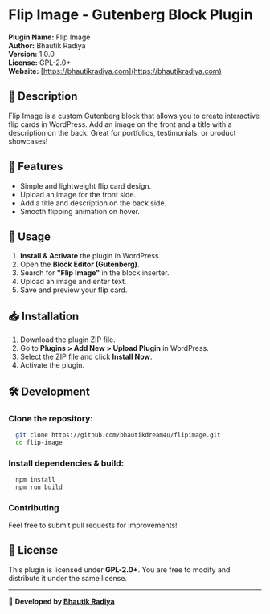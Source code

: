 # Flip Image - Gutenberg Block Plugin

**Plugin Name:** Flip Image  
**Author:** Bhautik Radiya  
**Version:** 1.0.0  
**License:** GPL-2.0+  
**Website:** [https://bhautikradiya.com](https://bhautikradiya.com)

## 📌 Description
Flip Image is a custom Gutenberg block that allows you to create interactive flip cards in WordPress. Add an image on the front and a title with a description on the back. Great for portfolios, testimonials, or product showcases!

## 🚀 Features
- Simple and lightweight flip card design.
- Upload an image for the front side.
- Add a title and description on the back side.
- Smooth flipping animation on hover.

## 🎨 Usage
1. **Install & Activate** the plugin in WordPress.
2. Open the **Block Editor (Gutenberg)**.
3. Search for **"Flip Image"** in the block inserter.
4. Upload an image and enter text.
5. Save and preview your flip card.

## 📥 Installation
1. Download the plugin ZIP file.
2. Go to **Plugins > Add New > Upload Plugin** in WordPress.
3. Select the ZIP file and click **Install Now**.
4. Activate the plugin.

## 🛠️ Development
### Clone the repository:
```sh
  git clone https://github.com/bhautikdream4u/flipimage.git
  cd flip-image
```

### Install dependencies & build:
```sh
  npm install
  npm run build
```

### Contributing
Feel free to submit pull requests for improvements!

## 📜 License
This plugin is licensed under **GPL-2.0+**. You are free to modify and distribute it under the same license.

---
🚀 **Developed by [Bhautik Radiya](https://bhautikradiya.com)**

